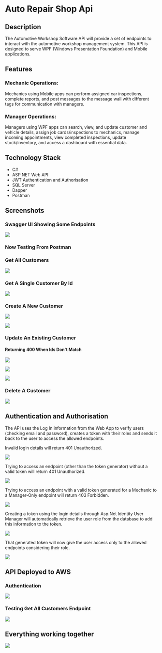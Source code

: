 # Auto Repair Shop Api

## Description

The Automotive Workshop Software API will provide a set of endpoints to interact with the automotive workshop management system. This API is designed to serve WPF (Windows Presentation Foundation) and Mobile applications.

## Features 

### Mechanic Operations: 

Mechanics using Mobile apps can perform assigned car inspections, complete reports, and post messages to the message wall with different tags for communication with managers.

### Manager Operations: 

Managers using WPF apps can search, view, and update customer and vehicle details, assign job cards/inspections to mechanics, manage incoming appointments, view completed inspections, update stock/inventory, and access a dashboard with essential data.

## Technology Stack
- C#
- ASP.NET Web API
- JWT Authentication and Authorisation
- SQL Server
- Dapper
- Postman

## Screenshots

### Swagger UI Showing Some Endpoints

![](https://lh3.googleusercontent.com/pw/AIL4fc_CDUE4PmCWQpFwwGNK6zslr892LNteGTfm3mtGfdxBhKZxhOP1ZZANp3Jp0ImLRl_tXueWQdU_mNsEQ0w5wMmQwh69HX27tdJ7AMg28YZZP9zZxCqMacTOqTgL_3CPG6EdAsdWPsM1qP0SdyjRc8BS=w1866-h952-s-no)

### Now Testing From Postman

### Get All Customers 

![](https://lh3.googleusercontent.com/pw/AIL4fc8HXoqd98uQ241Yj1_pqonkhXTOAshTj3sLgwSauWZKEgWfvq2viaYoYWoYZmEJhogxExNDvt7Lo-W4XTlVN2_RSti6FKfkLPqIvEwhTAIoxCVB1-IEt0c4A3BzVVQ4SjkmTXxRhXWyIGcf3yT27NqO=w1162-h963-s-no)

### Get A Single Customer By Id

![](https://lh3.googleusercontent.com/pw/AIL4fc9nbfQETbE6AGAG-yKwJSMTDEu0H-qe5tVR1VLlZ6WU74jnOyACeUFet3SCg2iTavxZ-pelATPkrJBX6-wulg4jc6Q6Z0zjCdi7IyLvOwCH-3CuLkGHptC3Mz-vG0zBYefkvmEWXQSjN_-3hmqAvFYE=w609-h530-s-no)

### Create A New Customer

![](https://lh3.googleusercontent.com/pw/AIL4fc-cjCnNRaYa2aHEFRdT2YO0RseORx4V05ZHrpIJC4Oc1c-6K_fki38fNO8E72RBW6jS-LCJzKjwhbkCotdEuBD6hD2F1iTE9jqTO8umYJ7VF3SJRavK8s6iE_WpN6s837FMO8sG2lTpt6zxaNMJUzRt=w666-h525-s-no)

![](https://lh3.googleusercontent.com/pw/AIL4fc9HzLPVOQTC_pc9JzayhXG53mMDWs8-k5H9ylbU9n4683PdmC2td_piLP5cB0v-My06bGYBGe08m00Cf93tHqPYa-xQ78jNXWy8zTqulnzojzT6aIfbxhdvkSZaS-tr7QIribojvMuxEUxFMFIsh-DZ=w627-h470-s-no)

### Update An Existing Customer

#### Returning 400 When Ids Don't Match

![](https://lh3.googleusercontent.com/pw/AIL4fc_6EwM8lYEzGx3ZxcdL5v_nIn8iHzM3vaqwIThv1UtZzWokGsVwv0pSfPicR_GMj8FbOeyNA9717tI-K-8dwa123fv3QBxOEGF0XpkRn0Bh4PTmjRgjARFoxYrzGopxZ_0HpEVncbZraJWo28-qhFxB=w544-h541-s-no)

![](https://lh3.googleusercontent.com/pw/AIL4fc_FGX1nmODTd0fMAmXUzACG7v8YkMuygWC4YXEhbpiSE2JSnfIUc5IZDmblJrM_odnC949TlCGX0qHDvfZ-pprkP0CTS_8xSDQWDQlRe_pmOI_z-D9tJ4rg25XsfyhThg06wUM0lzkAHrdmUt8nK8Vs=w567-h547-s-no)

![](https://lh3.googleusercontent.com/pw/AIL4fc-OQEMIH43DSfRS17R7F0219mPBGnEQGceAI18ipzR-sxs26uOfkutm-_-yyFxa8U-ds_1IXrXcAtmKAIQskcP8vwAnNasr1-IrlLm6V8fJI0dgUoG1lGQDmfVRmusHTzmZz0lXEoaXy78jefr_qBsz=w534-h429-s-no)

### Delete A Customer

![](https://lh3.googleusercontent.com/pw/AIL4fc_mtXS9guY91BdodT192KulpkgYxQXw2biQMIQ99vlE7IZzG5oCsQDcP0eiReTpu39AxCX9WXSLgCYe3VsGK-qI3hdqLQvnZhYW00-TYehSEWFrnYOF7Sy6dTJeTmukI8KAl51cUXi_b9SWCPSjh-V0=w546-h414-s-no)

## Authentication and Authorisation

The API uses the Log In information from the Web App to verify users (checking email and password), creates a token with their roles and sends it back to the user to access the allowed endpoints.

Invalid login details will return 401 Unauthorized.

![](https://lh3.googleusercontent.com/pw/AIL4fc8iwMJdZVBsjsMbt5CJlGtHdyvn25vP-s9g4jOBkfPQtARuIsH0K_CljKCffLdh0N_PKBHOIgjxjBAEQYQFb_Bv7D86W8OAz2bXbTgJRvcvXcn88SelC79VdoDKoGRGKPy5YyXXOIUzk4Y04nZHxPbX=w1302-h801-s-no)

Trying to access an endpoint (other than the token generator) without a valid token will return 401 Unauthorized.

![](https://lh3.googleusercontent.com/pw/AIL4fc9tXA0r0t6ozyAIgydI-KdXNpP5WX3eo69CW3v7ZljhCTucvm8bA4WmX58CXNm5noXU__avkVWz_76OiQi7XUKbbtKkzldtaWGW8fekGK-B4mH2MmC9G5iAJfjvakwnd_yLnGltLtnSEdddoDonoVCx=w1018-h421-s-no)

Trying to access an endpoint with a valid token generated for a Mechanic to a Manager-Only endpoint will return 403 Forbidden.

![](https://lh3.googleusercontent.com/pw/AIL4fc-P2ZVO9NjTdDJfSKeTK8eGNetoWKRKqzcRfE4nnlPP-9e4vBeNhhVnS8IeULjTN2Oq51cTmjcanSJWcLiaMBIqfI7KxI6xOM9uXHlhFnnM0h-on4r4ioQa6_NW6aNmq77xt4zuLiVX3K3PSy3iT1Of=w1062-h600-s-no)

Creating a token using the login details through Asp.Net Identity User Manager will automatically retrieve the user role from the database to add this information to the token.

![](https://lh3.googleusercontent.com/pw/AIL4fc9TBIb23GFJCkjQpVxyBI52fldHTLKFb3PQkjAgiohsPdXvgIOoh1y8ZTFJQHy1hFyGmYRsOJJkMaqAWVY3j1UAGjaWUtsFZ102syF1Hfl-I0Q4ETgtrhBy39HE_SoQddq_Dc_PBJYf_LQuBfO7sOTS=w772-h753-s-no)

That generated token will now give the user access only to the allowed endpoints considering their role.

![](https://lh3.googleusercontent.com/pw/AIL4fc9lvhYm9t-8KekMwlzvjRruVxnbm5RJLz_rE40snrne_h6fBU0J1OKdj1BLzbflkyDO5-S8fXQNdj7cZ88TT6dT4NjtqHfpgwmrA5bxCYGLQ_ZvGZQRUs6eSiIZC5x7TOznsstdpwNevhRcnO13Nf0l=w1165-h882-s-no)


## API Deployed to AWS

### Authentication

![](https://lh3.googleusercontent.com/pw/AIL4fc-JP0qrPAjQmp2CCyvofEpPE-bDvrLqPfrech-rIc39njL8bTdQqMBHSrx_ks--s41MLX8u1dS-VKsKnCvTpB7xcu6BVroynzUOX6SKA_7Ani7vqbmZeMfQgnJbwAIx1KViBDfPC3k9fYOWdbzGcFBh=w1104-h498-s-no)

### Testing Get All Customers Endpoint

![](https://lh3.googleusercontent.com/pw/AIL4fc8xbuZeO1tgTj7a87es1Ix01SDFq209u71wppxe_G-hx0Qm5UWf6A1c1y9g_sAkzeNBG2_Z6W4hOV9w0d4UIf3PFg614uP_JueUEXvu0B9Z5Ke2UnSq5oDialGkKO7NEDTtqUxvPtr1b0yJf1Nf2Cr3=w1234-h930-s-no)

## Everything working together

![](https://lh3.googleusercontent.com/pw/AIL4fc_qDTlL_SmHqop5KzHfSqK3M3PAYdVpI5qzwrj_GaEIEr6A2djIBjL7FzTFNiOFwbCrHbj3Kr08bEr5eE3vIWYWWZtduXhfW1ZSguOtur3rK5KOUiheIhx5DdvYexeiZjvfAag_NJgP9yWe74XI9YnQ=w1824-h912-s-no)
